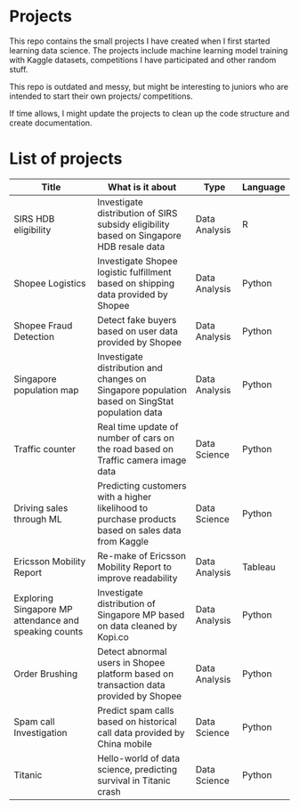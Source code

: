 # Projects

This repo contains the small projects I have
created when I first started learning data
science. The projects include machine learning
model training with Kaggle datasets, competitions
I have participated and other random stuff.

This repo is outdated and messy, but might be
interesting to juniors who are intended to start
their own projects/ competitions.

If time allows, I might update the projects to
clean up the code structure and create
documentation.

# List of projects

| Title | What is it about | Type | Language |
| --- | --- | --- | --- |
| SIRS HDB eligibility | Investigate distribution of SIRS subsidy eligibility based on Singapore HDB resale data | Data Analysis | R |
| Shopee Logistics | Investigate Shopee logistic fulfillment based on shipping data provided by Shopee | Data Analysis | Python |
| Shopee Fraud Detection | Detect fake buyers based on user data provided by Shopee | Data Analysis | Python |
| Singapore population map | Investigate distribution and changes on Singapore population based on SingStat population data | Data Analysis | Python |
| Traffic counter | Real time update of number of cars on the road based on Traffic camera image data | Data Science | Python
| Driving sales through ML | Predicting customers with a higher likelihood to purchase products based on sales data from Kaggle | Data Science | Python
| Ericsson Mobility Report | Re-make of Ericsson Mobility Report to improve readability | Data Analysis | Tableau
| Exploring Singapore MP attendance and speaking counts | Investigate distribution of Singapore MP based on data cleaned by Kopi.co | Data Analysis | Python
| Order Brushing | Detect abnormal users in Shopee platform based on transaction data provided by Shopee | Data Analysis | Python
| Spam call Investigation | Predict spam calls based on historical call data provided by China mobile | Data Science | Python
| Titanic | Hello-world of data science, predicting survival in Titanic crash | Data Science | Python
